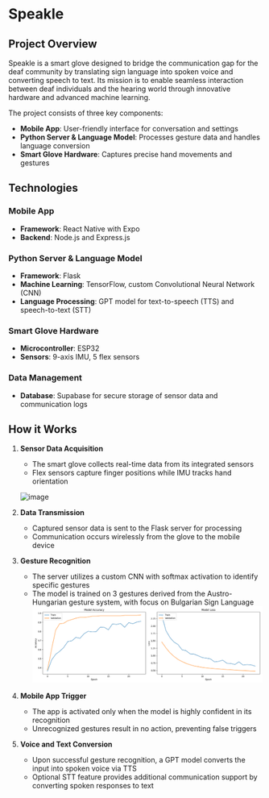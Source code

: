 # Speakle

## Project Overview

Speakle is a smart glove designed to bridge the communication gap for the deaf community by translating sign language into spoken voice and converting speech to text. Its mission is to enable seamless interaction between deaf individuals and the hearing world through innovative hardware and advanced machine learning.

The project consists of three key components:

- **Mobile App**: User-friendly interface for conversation and settings
- **Python Server & Language Model**: Processes gesture data and handles language conversion
- **Smart Glove Hardware**: Captures precise hand movements and gestures

## Technologies

### Mobile App
- **Framework**: React Native with Expo
- **Backend**: Node.js and Express.js

### Python Server & Language Model
- **Framework**: Flask
- **Machine Learning**: TensorFlow, custom Convolutional Neural Network (CNN)
- **Language Processing**: GPT model for text-to-speech (TTS) and speech-to-text (STT)

### Smart Glove Hardware
- **Microcontroller**: ESP32
- **Sensors**: 9-axis IMU, 5 flex sensors

### Data Management
- **Database**: Supabase for secure storage of sensor data and communication logs

## How it Works

1. **Sensor Data Acquisition**
   - The smart glove collects real-time data from its integrated sensors
   - Flex sensors capture finger positions while IMU tracks hand orientation
  
   ![image](https://github.com/user-attachments/assets/fe83da08-acc0-4d1b-8c1f-83a1e2296d86)


2. **Data Transmission**
   - Captured sensor data is sent to the Flask server for processing
   - Communication occurs wirelessly from the glove to the mobile device

3. **Gesture Recognition**
   - The server utilizes a custom CNN with softmax activation to identify specific gestures
   - The model is trained on 3 gestures derived from the Austro-Hungarian gesture system, with focus on Bulgarian Sign Language
     ![image](https://github.com/KaloianPenchev/Speakle/blob/main/model/saved_model/training_history.png?raw=true)

4. **Mobile App Trigger**
   - The app is activated only when the model is highly confident in its recognition
   - Unrecognized gestures result in no action, preventing false triggers

5. **Voice and Text Conversion**
   - Upon successful gesture recognition, a GPT model converts the input into spoken voice via TTS
   - Optional STT feature provides additional communication support by converting spoken responses to text

